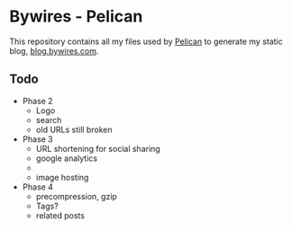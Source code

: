 # Bywires - Pelican

This repository contains all my files used by [Pelican](http://getpelican.com) to generate my static blog, [blog.bywires.com](http://blog.bywires.com).

## Todo

- Phase 2
  - Logo
  - search
  - old URLs still broken
- Phase 3
  - URL shortening for social sharing
  - google analytics
  - <? in rss feed
  - image hosting
- Phase 4
  - precompression, gzip
  - Tags?
  - related posts
